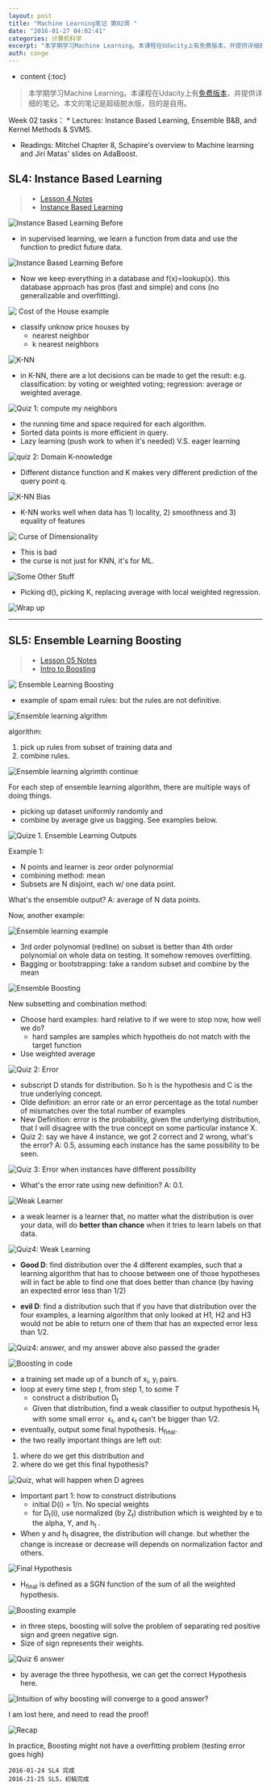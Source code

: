 ```yaml
---
layout: post
title: "Machine Learning笔记 第02周 "
date: "2016-01-27 04:02:41"
categories: 计算机科学
excerpt: "本学期学习Machine Learning。本课程在Udacity上有免费版本，并提供详细的笔记。本文的笔记是超级脱水版，目的是自用。 Week..."
auth: conge
---
```

* content
{:toc}

> 本学期学习Machine Learning。本课程在Udacity上有[免费版本](https://www.udacity.com/course/machine-learning--ud262)，并提供详细的笔记。本文的笔记是超级脱水版，目的是自用。

Week 02 tasks：
* Lectures:  Instance Based Learning, Ensemble B&B, and Kernel Methods & SVMS.
* Readings: Mitchel Chapter 8, Schapire's overview to Machine learning and Jiri Matas' slides on AdaBoost.

## SL4: Instance Based Learning

> * [Lesson 4 Notes](https://storage.googleapis.com/supplemental_media/udacityu/666010252/Lesson%204%20Notes.pdf)
> * [Instance Based Learning](https://storage.googleapis.com/supplemental_media/udacityu/666010252/Instance%20Based%20Learning.pdf)

![Instance Based Learning Before](/assets/images/计算机科学/118382-a731793f5383c519.png)

* in supervised learning, we learn a function from data and use the function to predict future data.

![Instance Based Learning Before](/assets/images/计算机科学/118382-b3d5d0d163b6c997.png)

* Now we keep everything in a database and f(x)=lookup(x). this database approach has pros (fast and simple) and cons (no generalizable and overfitting).

![ Cost of the House example](/assets/images/计算机科学/118382-c8cc81158090dfbe.png)

* classify unknow price houses by 
  * nearest neighbor
  * k nearest neighbors

![K-NN](/assets/images/计算机科学/118382-3b1126963f9b3dfa.png)

* in K-NN, there are a lot decisions can be made to get the result: e.g.  classification: by voting or weighted voting; regression: average or weighted average. 

![Quiz 1: compute my neighbors](/assets/images/计算机科学/118382-ee3c6f6036852ea5.png)

* the running time and space required for each algorithm.
* Sorted data points is more efficient in query.
* Lazy learning (push work to when it's needed) V.S. eager learning

![quiz 2: Domain K-nnowledge](/assets/images/计算机科学/118382-a1c2bc983929864d.png)

* Different distance function and K makes very different prediction of the query point q.

![K-NN Bias](/assets/images/计算机科学/118382-6cbf6c759643d79e.png)

* K-NN works well when data has 1) locality, 2) smoothness and 3) equality of features

![ Curse of Dimensionality](/assets/images/计算机科学/118382-d7d989991708fcd6.png)

* This is bad
* the curse is not just for KNN, it's for ML.

![Some Other Stuff](/assets/images/计算机科学/118382-a85eb0986cd51494.png)

* Picking d(), picking K, replacing average with local weighted regression.

![Wrap up](/assets/images/计算机科学/118382-cd89a2931b23cb02.png)

----

## SL5: Ensemble Learning Boosting

> * [Lesson 05 Notes](https://storage.googleapis.com/supplemental_media/udacityu/367378584/Lesson%205%20Notes.pdf)
> * [Intro to Boosting](https://storage.googleapis.com/supplemental_media/udacityu/367378584/Intro%20to%20Boosting.pdf)

![ Ensemble Learning Boosting](/assets/images/计算机科学/118382-c21363eddbae9c4e.png)

* example of spam email rules: but the rules are not definitive.

![Ensemble learning algrithm](/assets/images/计算机科学/118382-1ff2c1ba5fe204c4.png)

algorithm:
1. pick up rules from subset of training data and 
2. combine rules.

![Ensemble learning algrimth continue](/assets/images/计算机科学/118382-87b6f7da041b8a3c.png)

For each step of ensemble learning algorithm, there are multiple ways of doing things. 
* picking up dataset uniformly randomly and
* combine by average give us bagging. See examples below.

![Quize 1. Ensemble Learning Outputs](/assets/images/计算机科学/118382-6cbb2481a39cffd0.png)

Example 1:
- N points and learner is zeor order polynormial
- combining method: mean
- Subsets are N disjoint, each w/ one data point.

What's the ensemble output? A: average of N data points.

Now, another example:

![Ensemble learning example](/assets/images/计算机科学/118382-5037209e4ece089b.png)

* 3rd order polynomial (redline) on subset is better than 4th order polynomial on whole data on testing. It somehow removes overfitting.
* Bagging or bootstrapping:  take a random subset and combine by the mean

![Ensemble Boosting](/assets/images/计算机科学/118382-d8c65c78a34ca7d7.png)

New subsetting and combination method:
* Choose hard examples: hard relative to if we were to stop now, how well we do?
  * hard samples are samples which hypotheis do not match with the target function
* Use weighted average


![Quiz 2: Error](/assets/images/计算机科学/118382-b185ac9be2894ca3.png)

* subscript D stands for distribution. So h is the hypothesis and C is the true underlying concept.
* Olde definition: an error rate or an error percentage as the total number of mismatches over the total number of examples
* New Definition: error is the probability, given the underlying distribution, that I will disagree with the true concept on some particular instance X.
* Quiz 2: say we have 4 instance, we got 2 correct and 2 wrong, what's the error? A: 0.5, assuming each instance has the same possibility to be seen.

![Quiz 3: Error when instances have different possibility](/assets/images/计算机科学/118382-e1d65608db26dd46.png)

* What's the error rate using new definition? A: 0.1.

![Weak Learner](/assets/images/计算机科学/118382-1ef38c50638b7a1b.png)

* a weak learner is a learner that, no matter what the distribution is over your data, will do __better than chance__ when it tries to learn labels on that data. 

![Quiz4: Weak Learning](/assets/images/计算机科学/118382-496d1d83cb982d43.png)

* __Good D__: find distribution over the 4 different examples, such that a learning algorithm that has to choose between one of those hypotheses will in fact be able to find one that does better than chance (by having an expected error less than 1/2)

*  __evil D__: find a distribution such that if you have that distribution over the four examples, a learning algorithm that only looked at H1, H2 and H3 would not be able to return one of them that has an expected error less than 1/2.

![Quiz4: answer, and my answer above also passed the grader](/assets/images/计算机科学/118382-ad077ecf7a98e79a.png)

![Boosting in code](/assets/images/计算机科学/118382-d089133eaab68e9c.png)

* a training set made up of a bunch of x<sub>i</sub>, y<sub>i</sub> pairs. 
* loop at every time step _t_, from step 1, to some _T_
  * construct a distribution D<sub>t</sub>
  * Given that distribution, find a weak classifier to output hypothesis H<sub>t</sub> with some small error  ϵ<sub>t</sub>, and ϵ<sub>t</sub> can't be bigger than 1/2.
* eventually,  output some final hypothesis. H<sub>final</sub>.
*  the two really important things are left out: 
  1. where do we get this distribution and 
  2. where do we get this final hypothesis?

![Quiz, what will happen when D agrees](/assets/images/计算机科学/118382-67d74bc522b21d79.png)

* Important part 1: how to construct distributions
  * initial D(i) = 1/n. No special weights
  * for D<sub>t</sub>(i), use normalized (by Z<sub>t</sub>) distribution which is weighted by e to the alpha, Y, and h<sub>t</sub> .
* When y and h<sub>t</sub> disagree, the distribution will change. but whether the change is increase or decrease will depends on normalization factor and others.

![Final Hypothesis](/assets/images/计算机科学/118382-35e56c74acf96384.png)

* H<sub>final</sub> is defined  as a SGN function of the sum of all the weighted hypothesis.

![Boosting example](/assets/images/计算机科学/118382-1f57b629091134e1.png)

* in three steps, boosting will solve the problem of separating red positive sign and green negative sign.
* Size of sign represents their weights.

![Quiz 6 answer](/assets/images/计算机科学/118382-fa921961e0f28097.png)

* by average the three hypothesis, we can get the correct Hypothesis here.

![Intuition of why boosting will converge to a good answer?](/assets/images/计算机科学/118382-9446c2cdbd51da5c.png)

I am lost here, and need to read the proof!


![Recap](/assets/images/计算机科学/118382-446cec807a6b6400.png)

In practice, Boosting might not have a overfitting problem (testing error goes high)




```
2016-01-24 SL4 完成
2016-21-25 SL5，初稿完成
```
